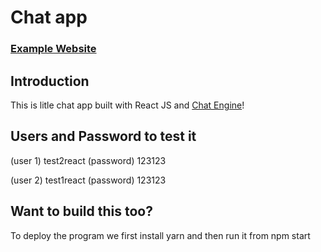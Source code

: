 # Chat app

### [Example Website](https://bespoke-buttercream-0cda87.netlify.app/)

## Introduction

This is litle chat app built with React JS and [Chat Engine](https://chatengine.io)!

## Users and Password to test it
(user 1) test2react
(password) 123123

(user 2) test1react
(password) 123123

## Want to build this too?

To deploy the program we first install yarn and then run it from npm start